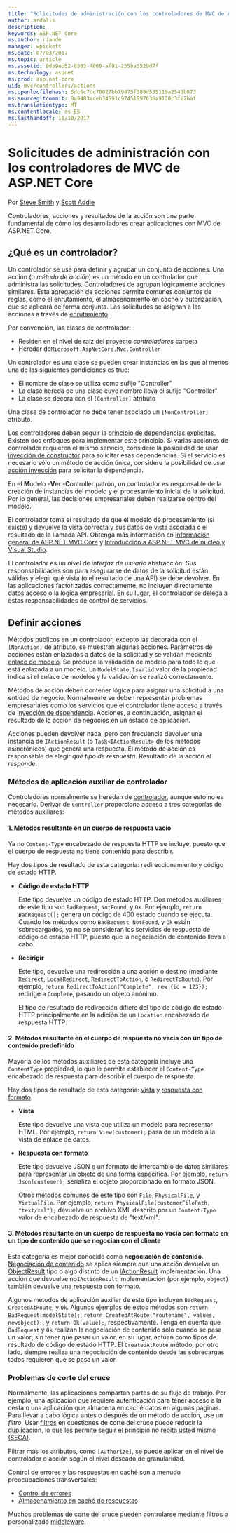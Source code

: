 ```yaml
---
title: "Solicitudes de administración con los controladores de MVC de ASP.NET Core"
author: ardalis
description: 
keywords: ASP.NET Core
ms.author: riande
manager: wpickett
ms.date: 07/03/2017
ms.topic: article
ms.assetid: 9da9eb52-8583-4069-af91-155ba3529d7f
ms.technology: aspnet
ms.prod: asp.net-core
uid: mvc/controllers/actions
ms.openlocfilehash: 5dc6c7dc70027bb79875f389d535119a2543b873
ms.sourcegitcommit: 9a9483aceb34591c97451997036a9120c3fe2baf
ms.translationtype: MT
ms.contentlocale: es-ES
ms.lasthandoff: 11/10/2017
---
```

# <a name="handling-requests-with-controllers-in-aspnet-core-mvc"></a>Solicitudes de administración con los controladores de MVC de ASP.NET Core

Por [Steve Smith](https://ardalis.com/) y [Scott Addie](https://github.com/scottaddie)

Controladores, acciones y resultados de la acción son una parte fundamental de cómo los desarrolladores crear aplicaciones con MVC de ASP.NET Core.

## <a name="what-is-a-controller"></a>¿Qué es un controlador?

Un controlador se usa para definir y agrupar un conjunto de acciones. Una acción (o *método de acción*) es un método en un controlador que administra las solicitudes. Controladores de agrupan lógicamente acciones similares. Esta agregación de acciones permite comunes conjuntos de reglas, como el enrutamiento, el almacenamiento en caché y autorización, que se aplicará de forma conjunta. Las solicitudes se asignan a las acciones a través de [enrutamiento](xref:mvc/controllers/routing).

Por convención, las clases de controlador:
* Residen en el nivel de raíz del proyecto *controladores* carpeta
* Heredar de`Microsoft.AspNetCore.Mvc.Controller`

Un controlador es una clase se pueden crear instancias en las que al menos una de las siguientes condiciones es true:
* El nombre de clase se utiliza como sufijo "Controller"
* La clase hereda de una clase cuyo nombre lleva el sufijo "Controller"
* La clase se decora con el `[Controller]` atributo

Una clase de controlador no debe tener asociado un `[NonController]` atributo.

Los controladores deben seguir la [principio de dependencias explícitas](http://deviq.com/explicit-dependencies-principle/). Existen dos enfoques para implementar este principio. Si varias acciones de controlador requieren el mismo servicio, considere la posibilidad de usar [inyección de constructor](xref:mvc/controllers/dependency-injection#constructor-injection) para solicitar esas dependencias. Si el servicio es necesario sólo un método de acción única, considere la posibilidad de usar [acción inyección](xref:mvc/controllers/dependency-injection#action-injection-with-fromservices) para solicitar la dependencia.

En el **M**odelo -**V**er -**C**ontroller patrón, un controlador es responsable de la creación de instancias del modelo y el procesamiento inicial de la solicitud. Por lo general, las decisiones empresariales deben realizarse dentro del modelo.

El controlador toma el resultado de que el modelo de procesamiento (si existe) y devuelve la vista correcta y sus datos de vista asociada o el resultado de la llamada API. Obtenga más información en [información general de ASP.NET MVC Core](xref:mvc/overview) y [Introducción a ASP.NET MVC de núcleo y Visual Studio](xref:tutorials/first-mvc-app/start-mvc).

El controlador es un *nivel de interfaz de usuario* abstracción. Sus responsabilidades son para asegurarse de datos de la solicitud están válidas y elegir qué vista (o el resultado de una API) se debe devolver. En las aplicaciones factorizadas correctamente, no incluyen directamente datos acceso o la lógica empresarial. En su lugar, el controlador se delega a estas responsabilidades de control de servicios.

## <a name="defining-actions"></a>Definir acciones

Métodos públicos en un controlador, excepto las decorada con el `[NonAction]` de atributo, se muestran algunas acciones. Parámetros de acciones están enlazados a datos de la solicitud y se validan mediante [enlace de modelo](xref:mvc/models/model-binding). Se produce la validación de modelo para todo lo que está enlazada a un modelo. La `ModelState.IsValid` valor de la propiedad indica si el enlace de modelos y la validación se realizó correctamente.

Métodos de acción deben contener lógica para asignar una solicitud a una entidad de negocio. Normalmente se deben representar problemas empresariales como los servicios que el controlador tiene acceso a través de [inyección de dependencia](xref:mvc/controllers/dependency-injection). Acciones, a continuación, asignan el resultado de la acción de negocios en un estado de aplicación.

Acciones pueden devolver nada, pero con frecuencia devolver una instancia de `IActionResult` (o `Task<IActionResult>` de los métodos asincrónicos) que genera una respuesta. El método de acción es responsable de elegir *qué tipo de respuesta*. Resultado de la acción *el responde*.

### <a name="controller-helper-methods"></a>Métodos de aplicación auxiliar de controlador

Controladores normalmente se heredan de [controlador](https://docs.microsoft.com/aspnet/core/api/microsoft.aspnetcore.mvc.controller), aunque esto no es necesario. Derivar de `Controller` proporciona acceso a tres categorías de métodos auxiliares:

#### <a name="1-methods-resulting-in-an-empty-response-body"></a>1. Métodos resultante en un cuerpo de respuesta vacío

Ya no `Content-Type` encabezado de respuesta HTTP se incluye, puesto que el cuerpo de respuesta no tiene contenido para describir.

Hay dos tipos de resultado de esta categoría: redireccionamiento y código de estado HTTP.

* **Código de estado HTTP**

    Este tipo devuelve un código de estado HTTP. Dos métodos auxiliares de este tipo son `BadRequest`, `NotFound`, y `Ok`. Por ejemplo, `return BadRequest();` genera un código de 400 estado cuando se ejecuta. Cuando los métodos como `BadRequest`, `NotFound`, y `Ok` están sobrecargados, ya no se consideran los servicios de respuesta de código de estado HTTP, puesto que la negociación de contenido lleva a cabo.

* **Redirigir**

    Este tipo, devuelve una redirección a una acción o destino (mediante `Redirect`, `LocalRedirect`, `RedirectToAction`, o `RedirectToRoute`). Por ejemplo, `return RedirectToAction("Complete", new {id = 123});` redirige a `Complete`, pasando un objeto anónimo.

    El tipo de resultado de redirección difiere del tipo de código de estado HTTP principalmente en la adición de un `Location` encabezado de respuesta HTTP.

#### <a name="2-methods-resulting-in-a-non-empty-response-body-with-a-predefined-content-type"></a>2. Métodos resultante en el cuerpo de respuesta no vacía con un tipo de contenido predefinido

Mayoría de los métodos auxiliares de esta categoría incluye una `ContentType` propiedad, lo que le permite establecer el `Content-Type` encabezado de respuesta para describir el cuerpo de respuesta.

Hay dos tipos de resultado de esta categoría: [vista](xref:mvc/views/overview) y [respuesta con formato](xref:mvc/models/formatting).

* **Vista**

    Este tipo devuelve una vista que utiliza un modelo para representar HTML. Por ejemplo, `return View(customer);` pasa de un modelo a la vista de enlace de datos.

* **Respuesta con formato**

    Este tipo devuelve JSON o un formato de intercambio de datos similares para representar un objeto de una forma específica. Por ejemplo, `return Json(customer);` serializa el objeto proporcionado en formato JSON.
    
    Otros métodos comunes de este tipo son `File`, `PhysicalFile`, y `VirtualFile`. Por ejemplo, `return PhysicalFile(customerFilePath, "text/xml");` devuelve un archivo XML descrito por un `Content-Type` valor de encabezado de respuesta de "text/xml".

#### <a name="3-methods-resulting-in-a-non-empty-response-body-formatted-in-a-content-type-negotiated-with-the-client"></a>3. Métodos resultante en un cuerpo de respuesta no vacía con formato en un tipo de contenido que se negocian con el cliente

Esta categoría es mejor conocido como **negociación de contenido**. [Negociación de contenido](xref:mvc/models/formatting#content-negotiation) se aplica siempre que una acción devuelve un [ObjectResult](https://docs.microsoft.com/aspnet/core/api/microsoft.aspnetcore.mvc.objectresult) tipo o algo distinto de un [IActionResult](https://docs.microsoft.com/aspnet/core/api/microsoft.aspnetcore.mvc.iactionresult) implementación. Una acción que devuelve no`IActionResult` implementación (por ejemplo, `object`) también devuelve una respuesta con formato.

Algunos métodos de aplicación auxiliar de este tipo incluyen `BadRequest`, `CreatedAtRoute`, y `Ok`. Algunos ejemplos de estos métodos son `return BadRequest(modelState);`, `return CreatedAtRoute("routename", values, newobject);`, y `return Ok(value);`, respectivamente. Tenga en cuenta que `BadRequest` y `Ok` realizan la negociación de contenido solo cuando se pasa un valor; sin tener que pasar un valor, en su lugar, actúan como tipos de resultado de código de estado HTTP. El `CreatedAtRoute` método, por otro lado, siempre realiza una negociación de contenido desde las sobrecargas todos requieren que se pasa un valor.

### <a name="cross-cutting-concerns"></a>Problemas de corte del cruce

Normalmente, las aplicaciones compartan partes de su flujo de trabajo. Por ejemplo, una aplicación que requiere autenticación para tener acceso a la cesta o una aplicación que almacena en caché datos en algunas páginas. Para llevar a cabo lógica antes o después de un método de acción, use un *filtro*. Usar [filtros](xref:mvc/controllers/filters) en cuestiones de corte del cruce puede reducir la duplicación, lo que les permite seguir el [principio no repita usted mismo (SECA)](http://deviq.com/don-t-repeat-yourself/).

Filtrar más los atributos, como `[Authorize]`, se puede aplicar en el nivel de controlador o acción según el nivel deseado de granularidad.

Control de errores y las respuestas en caché son a menudo preocupaciones transversales:
   * [Control de errores](xref:mvc/controllers/filters#exception-filters)
   * [Almacenamiento en caché de respuestas](xref:performance/caching/response)

Muchos problemas de corte del cruce pueden controlarse mediante filtros o personalizado [middleware](xref:fundamentals/middleware).
